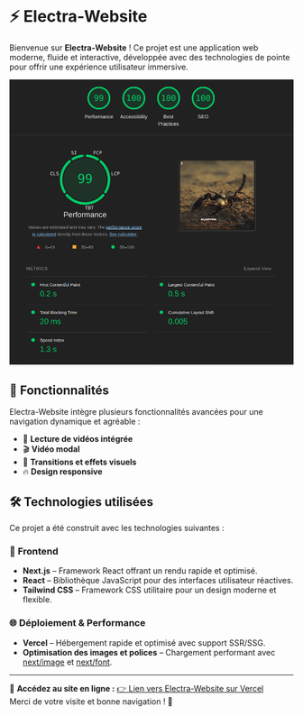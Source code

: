 # ⚡️ Electra-Website

Bienvenue sur **Electra-Website** ! Ce projet est une application web moderne, fluide et interactive, développée avec des technologies de pointe pour offrir une expérience utilisateur immersive.

![Aperçu du site](assets/score_pagespeed.png)

## 🚀 Fonctionnalités  

Electra-Website intègre plusieurs fonctionnalités avancées pour une navigation dynamique et agréable :  

- 🎥 **Lecture de vidéos intégrée** 
- 🎬 **Vidéo modal** 
- 🎨 **Transitions et effets visuels**
- 🔥 **Design responsive**

## 🛠️ Technologies utilisées  

Ce projet a été construit avec les technologies suivantes :  

### 📌 **Frontend**  
- **Next.js** – Framework React offrant un rendu rapide et optimisé.  
- **React** – Bibliothèque JavaScript pour des interfaces utilisateur réactives.  
- **Tailwind CSS** – Framework CSS utilitaire pour un design moderne et flexible.  

### 🌐 **Déploiement & Performance**  
- **Vercel** – Hébergement rapide et optimisé avec support SSR/SSG.  
- **Optimisation des images et polices** – Chargement performant avec [next/image](https://nextjs.org/docs/api-reference/next/image) et [next/font](https://nextjs.org/docs/basic-features/font-optimization).  

---

🎯 **Accédez au site en ligne :** [👉 Lien vers Electra-Website sur Vercel](#)  
Merci de votre visite et bonne navigation ! 🚀  
